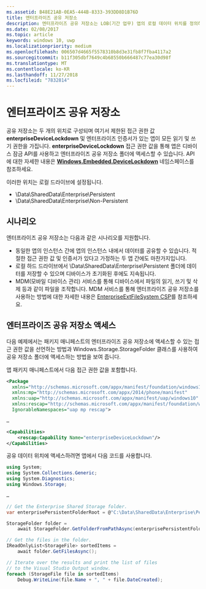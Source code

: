 ```yaml
---
ms.assetid: B48E21AB-0EA5-444B-8333-393DD8D1B76D
title: 엔터프라이즈 공유 저장소
description: 엔터프라이즈 공유 저장소는 LOB(기간 업무) 앱의 로컬 데이터 위치를 정의하여 데이터를 공유합니다.
ms.date: 02/08/2017
ms.topic: article
keywords: windows 10, uwp
ms.localizationpriority: medium
ms.openlocfilehash: 006507d4665f5578310b8d3e31fb8f7fba4117a2
ms.sourcegitcommit: b11f305dbf7649c4b68550b666487c77ea30d98f
ms.translationtype: MT
ms.contentlocale: ko-KR
ms.lasthandoff: 11/27/2018
ms.locfileid: "7832814"
---
```

# <a name="enterprise-shared-storage"></a>엔터프라이즈 공유 저장소

공유 저장소는 두 개의 위치로 구성되며 여기서 제한된 접근 권한 값 **enterpriseDeviceLockdown** 및 엔터프라이즈 인증서가 있는 앱이 모든 읽기 및 쓰기 권한을 가집니다. **enterpriseDeviceLockdown** 접근 권한 값을 통해 앱은 디바이스 잠금 API를 사용하고 엔터프라이즈 공유 저장소 폴더에 액세스할 수 있습니다. API에 대한 자세한 내용은 [**Windows.Embedded.DeviceLockdown**](http://go.microsoft.com/fwlink/?LinkId=699331) 네임스페이스를 참조하세요.  

이러한 위치는 로컬 드라이브에 설정됩니다.
- \Data\SharedData\Enterprise\Persistent
- \Data\SharedData\Enterprise\Non-Persistent

## <a name="scenarios"></a>시나리오

엔터프라이즈 공유 저장소는 다음과 같은 시나리오를 지원합니다.

- 동일한 앱의 인스턴스 간에 앱의 인스턴스 내에서 데이터를 공유할 수 있습니다. 적절한 접근 권한 값 및 인증서가 있다고 가정하는 두 앱 간에도 마찬가지입니다.
- 로컬 하드 드라이브에서 \Data\SharedData\Enterprise\Persistent 폴더에 데이터를 저장할 수 있으며 디바이스가 초기화된 후에도 지속됩니다.
- MDM(모바일 디바이스 관리) 서비스를 통해 디바이스에서 파일의 읽기, 쓰기 및 삭제 등과 같이 파일을 조작합니다. MDM 서비스를 통해 엔터프라이즈 공유 저장소를 사용하는 방법에 대한 자세한 내용은 [EnterpriseExtFileSystem CSP](http://go.microsoft.com/fwlink/?LinkId=699333)를 참조하세요.

## <a name="access-enterprise-shared-storage"></a>엔터프라이즈 공유 저장소 액세스

다음 예제에서는 패키지 매니페스트의 엔터프라이즈 공유 저장소에 액세스할 수 있는 접근 권한 값을 선언하는 방법과 Windows.Storage.StorageFolder 클래스를 사용하여 공유 저장소 폴더에 액세스하는 방법을 보여 줍니다.

앱 패키지 매니페스트에서 다음 접근 권한 값을 포함합니다.

```xml
<Package
  xmlns="http://schemas.microsoft.com/appx/manifest/foundation/windows10"
  xmlns:mp="http://schemas.microsoft.com/appx/2014/phone/manifest"
  xmlns:uap="http://schemas.microsoft.com/appx/manifest/uap/windows10"
  xmlns:rescap="http://schemas.microsoft.com/appx/manifest/foundation/windows10/restrictedcapabilities"
  IgnorableNamespaces="uap mp rescap">

…

<Capabilities>
    <rescap:Capability Name="enterpriseDeviceLockdown"/>
</Capabilities>
```

공유 데이터 위치에 액세스하려면 앱에서 다음 코드를 사용합니다.

```csharp
using System;
using System.Collections.Generic;
using System.Diagnostics;
using Windows.Storage;

…

// Get the Enterprise Shared Storage folder.
var enterprisePersistentFolderRoot = @"C:\Data\SharedData\Enterprise\Persistent";

StorageFolder folder =
    await StorageFolder.GetFolderFromPathAsync(enterprisePersistentFolderRoot);

// Get the files in the folder.
IReadOnlyList<StorageFile> sortedItems =
    await folder.GetFilesAsync();

// Iterate over the results and print the list of files
// to the Visual Studio Output window.
foreach (StorageFile file in sortedItems)
    Debug.WriteLine(file.Name + ", " + file.DateCreated);
```


